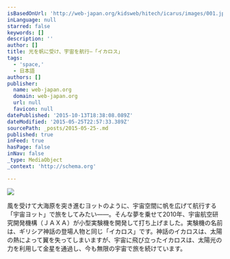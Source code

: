 ```yaml
---
isBasedOnUrl: 'http://web-japan.org/kidsweb/hitech/icarus/images/001.jpg'
inLanguage: null
starred: false
keywords: []
description: ''
author: []
title: 光を帆に受け、宇宙を航行―「イカロス」
tags:
  - 'space,'
  - 日本語
authors: []
publisher:
  name: web-japan.org
  domain: web-japan.org
  url: null
  favicon: null
datePublished: '2015-10-13T18:38:08.089Z'
dateModified: '2015-05-25T22:57:33.389Z'
sourcePath: _posts/2015-05-25-.md
published: true
inFeed: true
hasPage: false
inNav: false
_type: MediaObject
_context: 'http://schema.org'

---
```

![](http://web-japan.org/kidsweb/hitech/icarus/images/001.jpg)

風を受けて大海原を突き進むヨットのように、宇宙空間に帆を広げて航行する「宇宙ヨット」で旅をしてみたい――。そんな夢を乗せて2010年、宇宙航空研究開発機構（ＪＡＸＡ）が小型実験機を開発して打ち上げました。実験機の名前は、ギリシア神話の登場人物と同じ「イカロス」です。神話のイカロスは、太陽の熱によって翼を失ってしまいますが、宇宙に飛び立ったイカロスは、太陽光の力を利用して金星を通過し、今も無限の宇宙で旅を続けています。